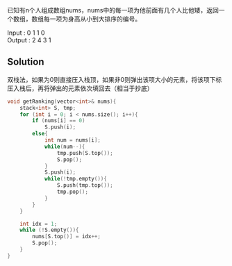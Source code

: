 已知有n个人组成数组nums，nums中的每一项为他前面有几个人比他矮，返回一个数组，数组每一项为身高从小到大排序的编号。

Input : 0 1 1 0  
Output : 2 4 3 1

## Solution

双栈法，如果为0则直接压入栈顶，如果非0则弹出该项大小的元素，将该项下标压入栈后，再将弹出的元素依次填回去（相当于抄底）

```c++
void getRanking(vector<int>& nums){
    stack<int> S, tmp;
    for (int i = 0; i < nums.size(); i++){
        if (nums[i] == 0)
            S.push(i);
        else{
            int num = nums[i];
            while(num--){
                tmp.push(S.top());
                S.pop();
            }
            S.push(i);
            while(!tmp.empty()){
                S.push(tmp.top());
                tmp.pop();
            }
        }
    }

    int idx = 1;
    while (!S.empty()){
        nums[S.top()] = idx++;
        S.pop();
    }
}
```
